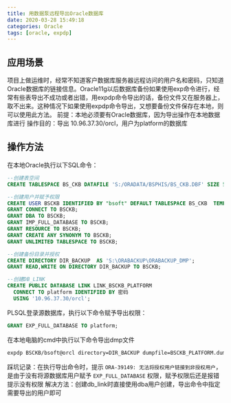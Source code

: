 ```yaml
---
title: 用数据泵远程导出Oracle数据库
date: 2020-03-28 15:49:18
categories: Oracle
tags: [oracle, expdp]
---
```

## 应用场景
项目上做运维时，经常不知道客户数据库服务器远程访问的用户名和密码，只知道Oracle数据库的链接信息。Oracle11g以后数据库备份如果使用exp命令进行，经常有些表导出不成功或者出错，用expdp命令导出的话，备份文件又在服务器上，取不出来。这种情况下如果使用expdp命令导出，又想要备份文件保存在本地，则可以使用此方法。
前提：本地必须要有Oracle数据库，因为导出操作在本地数据库进行
操作目的：导出 10.96.37.30/orcl，用户为platform的数据库

<!--more-->

## 操作方法
在本地Oracle执行以下SQL命令：
```sql
--创建表空间
CREATE TABLESPACE BS_CKB DATAFILE 'S:/ORADATA/BSPHIS/BS_CKB.DBF' SIZE 5000M AUTOEXTEND ON NEXT 500M EXTENT MANAGEMENT LOCAL UNIFORM SIZE 256K;

--创建用户并赋予权限
CREATE USER BSCKB IDENTIFIED BY "bsoft" DEFAULT TABLESPACE BS_CKB  TEMPORARY TABLESPACE TEMP PROFILE DEFAULT;
GRANT CONNECT TO BSCKB;
GRANT DBA TO BSCKB;
GRANT IMP_FULL_DATABASE TO BSCKB;
GRANT RESOURCE TO BSCKB;
GRANT CREATE ANY SYNONYM TO BSCKB;
GRANT UNLIMITED TABLESPACE TO BSCKB;

--创建备份目录并授权
CREATE DIRECTORY DIR_BACKUP  AS 'S:\ORABACKUP\ORABACKUP_DMP';
GRANT READ,WRITE ON DIRECTORY DIR_BACKUP TO BSCKB;

--创建DB_LINK
CREATE PUBLIC DATABASE LINK LINK_BSCKB_PLATFORM
  CONNECT TO platform IDENTIFIED BY 密码
  USING '10.96.37.30/orcl';
```

PLSQL登录源数据库，执行以下命令赋予导出权限：
```sql
GRANT EXP_FULL_DATABASE TO platform;
```
在本地电脑的cmd中执行以下命令导出dmp文件
```bash
expdp BSCKB/bsoft@orcl directory=DIR_BACKUP dumpfile=BSCKB_PLATFORM.dump logfile=BSCKB_PLATFORM.log schemas=platform network_link=LINK_BSCKB_PLATFORM
```

踩坑记录：在执行导出命令时，提示 `ORA-39149: 无法将授权用户链接到非授权用户`，是由于没有将源数据库用户赋予 `EXP_FULL_DATABASE` 权限，赋予权限后还是报错提示没有权限
解决方法：创建db_link时直接使用dba用户创建，导出命令中指定需要导出的用户即可



